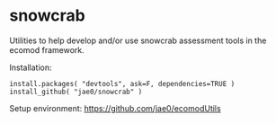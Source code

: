 # snowcrab 

Utilities to help develop and/or use snowcrab assessment tools in the ecomod framework.

Installation:

```
install.packages( "devtools", ask=F, dependencies=TRUE )   
install_github( "jae0/snowcrab" )
```

Setup environment: https://github.com/jae0/ecomodUtils


